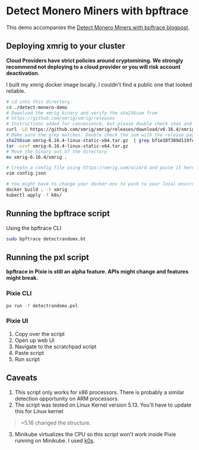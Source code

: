 # Detect Monero Miners with bpftrace
This demo accompanies the [Detect Monero Miners with bpftrace blogpost]().

## Deploying xmrig to your cluster
**Cloud Providers have strict policies around cryptomining. We strongly recommend not deploying
to a cloud provider or you will risk account deactivation.**

I built my xmrig docker image locally. I couldn't find a public one that looked reliable.

```bash
# cd into this directory
cd ./detect-monero-demo
# Download the xmrig binary and verify the sha256sum from
# https://github.com/xmrig/xmrig/releases
# Instructions added for convenience, but please double check shas and download paths.
curl -LO https://github.com/xmrig/xmrig/releases/download/v6.16.4/xmrig-6.16.4-linux-static-x64.tar.gz
# Make sure the grep matches. Double check the sum with the release page.
sha256sum xmrig-6.16.4-linux-static-x64.tar.gz  | grep bf1e10f389d119fe4f72950a6a59bc6a74ba99faa48e5c959edabcdc234ac457
tar -xzvf xmrig-6.16.4-linux-static-x64.tar.gz
# Move the binary out of the directory
mv xmrig-6.16.4/xmrig .

# Create a config file using https://xmrig.com/wizard and paste it here.
vim config.json

# You might have to change your docker-env to push to your local environment 
docker build . -t xmrig
kubectl apply -f k8s/
```

## Running the bpftrace script
Using the bpftrace CLI

```bash
sudo bpftrace detectrandomx.bt
```

## Running the pxl script
**bpftrace in Pixie is still an alpha feature. APIs might change and features might break.**
### Pixie CLI
```bash
px run -f detectrandomx.pxl
```
### Pixie UI 
1. Copy over the script
2. Open up web UI
3. Navigate to the scratchpad script
4. Paste script
5. Run script

## Caveats
1. This script only works for x86 processors. There is probably a similar detection opportunity
on ARM processors.
2. The script was tested on Linux Kernel version 5.13. You'll have to update this for Linux kernel 
>=5.16 changed the structure.
3. Minikube virtualizes the CPU so this script won't work inside Pixie running on Minikube. I
used [k0s](https://k0sproject.io/). 
